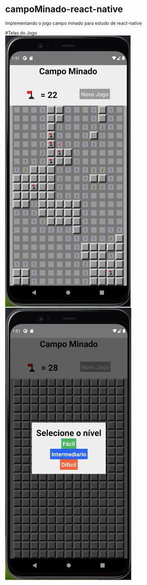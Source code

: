 # campoMinado-react-native

Implementando o jogo campo minado para estudo de react-native

#Telas do Jogo
![screenshot](01.png)
![screenshot](02.png)
